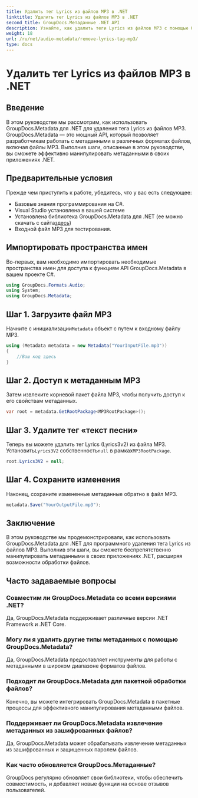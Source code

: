 ```yaml
---
title: Удалить тег Lyrics из файлов MP3 в .NET
linktitle: Удалить тег Lyrics из файлов MP3 в .NET
second_title: GroupDocs.Метаданные .NET API
description: Узнайте, как удалить теги Lyrics из файлов MP3 с помощью GroupDocs.Metadata для .NET. Следуйте нашему пошаговому руководству для эффективного манипулирования метаданными.
weight: 18
url: /ru/net/audio-metadata/remove-lyrics-tag-mp3/
type: docs
---
```

# Удалить тег Lyrics из файлов MP3 в .NET

## Введение
В этом руководстве мы рассмотрим, как использовать GroupDocs.Metadata для .NET для удаления тега Lyrics из файлов MP3. GroupDocs.Metadata — это мощный API, который позволяет разработчикам работать с метаданными в различных форматах файлов, включая файлы MP3. Выполнив шаги, описанные в этом руководстве, вы сможете эффективно манипулировать метаданными в своих приложениях .NET.
## Предварительные условия
Прежде чем приступить к работе, убедитесь, что у вас есть следующее:
- Базовые знания программирования на C#.
- Visual Studio установлена в вашей системе
-  Установлена библиотека GroupDocs.Metadata для .NET (ее можно скачать с сайта[здесь](https://releases.groupdocs.com/metadata/net/))
- Входной файл MP3 для тестирования.

## Импортировать пространства имен
Во-первых, вам необходимо импортировать необходимые пространства имен для доступа к функциям API GroupDocs.Metadata в вашем проекте C#.
```csharp
using GroupDocs.Formats.Audio;
using System;
using GroupDocs.Metadata;
```
## Шаг 1. Загрузите файл MP3
 Начните с инициализации`Metadata` объект с путем к входному файлу MP3.
```csharp
using (Metadata metadata = new Metadata("YourInputFile.mp3"))
{
    //Ваш код здесь
}
```
## Шаг 2. Доступ к метаданным MP3
Затем извлеките корневой пакет файла MP3, чтобы получить доступ к его свойствам метаданных.
```csharp
var root = metadata.GetRootPackage<MP3RootPackage>();
```
## Шаг 3. Удалите тег «текст песни»
 Теперь вы можете удалить тег Lyrics (Lyrics3v2) из файла MP3. Установить`Lyrics3V2` собственность`null` в рамках`MP3RootPackage`.
```csharp
root.Lyrics3V2 = null;
```
## Шаг 4. Сохраните изменения
Наконец, сохраните измененные метаданные обратно в файл MP3.
```csharp
metadata.Save("YourOutputFile.mp3");
```

## Заключение
В этом руководстве мы продемонстрировали, как использовать GroupDocs.Metadata для .NET для программного удаления тега Lyrics из файлов MP3. Выполнив эти шаги, вы сможете беспрепятственно манипулировать метаданными в своих приложениях .NET, расширяя возможности обработки файлов.

## Часто задаваемые вопросы
### Совместим ли GroupDocs.Metadata со всеми версиями .NET?
Да, GroupDocs.Metadata поддерживает различные версии .NET Framework и .NET Core.
### Могу ли я удалить другие типы метаданных с помощью GroupDocs.Metadata?
Да, GroupDocs.Metadata предоставляет инструменты для работы с метаданными в широком диапазоне форматов файлов.
### Подходит ли GroupDocs.Metadata для пакетной обработки файлов?
Конечно, вы можете интегрировать GroupDocs.Metadata в пакетные процессы для эффективного манипулирования метаданными файлов.
### Поддерживает ли GroupDocs.Metadata извлечение метаданных из зашифрованных файлов?
Да, GroupDocs.Metadata может обрабатывать извлечение метаданных из зашифрованных и защищенных паролем файлов.
### Как часто обновляется GroupDocs.Метаданные?
GroupDocs регулярно обновляет свои библиотеки, чтобы обеспечить совместимость, и добавляет новые функции на основе отзывов пользователей.